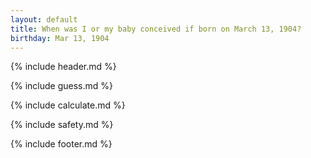 ```yaml
---
layout: default
title: When was I or my baby conceived if born on March 13, 1904?
birthday: Mar 13, 1904
---
```


{% include header.md %}

{% include guess.md %}

{% include calculate.md %}

{% include safety.md %}

{% include footer.md %}



